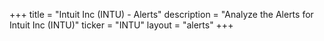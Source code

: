+++
title = "Intuit Inc (INTU) - Alerts"
description = "Analyze the Alerts for Intuit Inc (INTU)"
ticker = "INTU"
layout = "alerts"
+++


